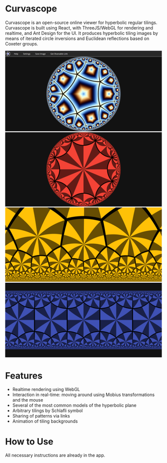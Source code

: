 # Curvascope
Curvascope is an open-source online viewer for hyperbolic regular tilings.  Curvascope is built
using React, with ThreeJS/WebGL for rendering and realtime, and Ant Design for the UI. It produces
hyperbolic tiling images by means of iterated circle inversions and Euclidean reflections based on
Coxeter groups. 

![Program view](/sample_images/screenshot.png)
![A red {8, 8} hyperbolic tiling with fundamental triangles in the Poincare model](/sample_images/example1.png)
![A multicolored {6, 4} hyperbolic tiling in the half-plane model](/sample_images/example2.png)
![A blue {6, 4} hyperbolic tiling with fundamental triangles in the band model](/sample_images/example3.png)

# Features
- Realtime rendering using WebGL
- Interaction in real-time: moving around using Mobius transformations and the mouse
- Several of the most common models of the hyperbolic plane
- Arbitrary tilings by Schlafli symbol
- Sharing of patterns via links
- Animation of tiling backgrounds

# How to Use
All necessary instructions are already in the app.